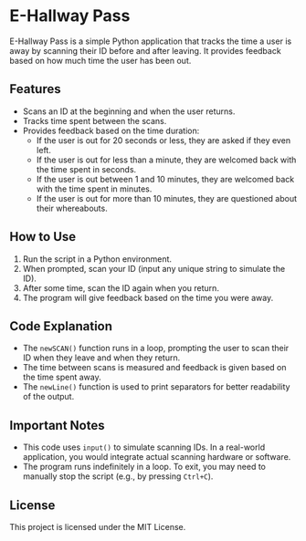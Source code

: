 # E-Hallway Pass

E-Hallway Pass is a simple Python application that tracks the time a user is away by scanning their ID before and after leaving. It provides feedback based on how much time the user has been out.

## Features
- Scans an ID at the beginning and when the user returns.
- Tracks time spent between the scans.
- Provides feedback based on the time duration:
  - If the user is out for 20 seconds or less, they are asked if they even left.
  - If the user is out for less than a minute, they are welcomed back with the time spent in seconds.
  - If the user is out between 1 and 10 minutes, they are welcomed back with the time spent in minutes.
  - If the user is out for more than 10 minutes, they are questioned about their whereabouts.

## How to Use
1. Run the script in a Python environment.
2. When prompted, scan your ID (input any unique string to simulate the ID).
3. After some time, scan the ID again when you return.
4. The program will give feedback based on the time you were away.

## Code Explanation
- The `newSCAN()` function runs in a loop, prompting the user to scan their ID when they leave and when they return.
- The time between scans is measured and feedback is given based on the time spent away.
- The `newLine()` function is used to print separators for better readability of the output.

## Important Notes
- This code uses `input()` to simulate scanning IDs. In a real-world application, you would integrate actual scanning hardware or software.
- The program runs indefinitely in a loop. To exit, you may need to manually stop the script (e.g., by pressing `Ctrl+C`).

## License
This project is licensed under the MIT License.
